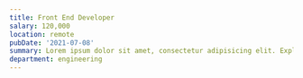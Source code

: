 ```yaml
---
title: Front End Developer
salary: 120,000
location: remote
pubDate: '2021-07-08'
summary: Lorem ipsum dolor sit amet, consectetur adipisicing elit. Explicabo necessitatibus asperiores minima neque suscipit et iusto distinctio dolorem quam rerum, aperiam mollitia veniam soluta labore commodi, repellendus cumque voluptate quos.
department: engineering
---
```

